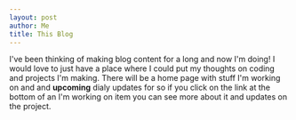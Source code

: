 ```yaml
---
layout: post
author: Me
title: This Blog
---
```

  
I've been thinking of making blog content for a long and now I'm doing! I would love to just have a place where I could put my thoughts on coding and projects I'm making. There will be a home page with stuff I'm working on and and **upcoming** dialy updates for so if you click on the link at the bottom of an I'm working on item you can see more about it and updates on the project.
